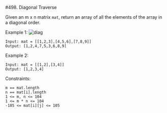 #498. Diagonal Traverse

Given an m x n matrix `mat`, return an array of all the elements of the array in a diagonal order.

Example 1:
![diag](https://assets.leetcode.com/uploads/2021/04/10/diag1-grid.jpg)

```
Input: mat = [[1,2,3],[4,5,6],[7,8,9]]
Output: [1,2,4,7,5,3,6,8,9]
```

Example 2:
```
Input: mat = [[1,2],[3,4]]
Output: [1,2,3,4]
```

Constraints:
```
m == mat.length
n == mat[i].length
1 <= m, n <= 104
1 <= m * n <= 104
-105 <= mat[i][j] <= 105
```